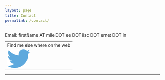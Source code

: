 ```yaml
---
layout: page
title: Contact
permalink: /contact/
---
```


Email:
firstName AT mile DOT ee DOT iisc DOT ernet DOT in

<div align="center">
<table text-align="center">
<tr>
<tr><td>Find me else where on the web</td></tr>
<td><a href='https://twitter.com/mukundhan5291'><img src='/public/images/Twitter_icon.png' width='75' border='0'></a></td>
</tr>
</table>
</div>

<!--Address:
Room #202, MILE Lab, Department of Electrical Engineering,
Indian Institute of Science, Bangalore, KA 560-012, India.
-->
<hr/>
